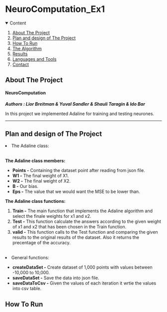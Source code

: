 # NeuroComputation_Ex1

<!-- TABLE OF CONTENTS -->
<details open="open">
  <summary>Content</summary>
  <ol>
    <li><a href="#about-the-project">About The Project</a></li>
    <li><a href="#about-the-project">Plan and design of The Project</a></li>
    <li><a href="#How To Run">How To Run</a></li>
    <li><a href="#the-algorithm">The Algorithm</a></li>
    <li><a href="#results">Results</a></li>
    <li><a href="#languages-and-tools">Languages and Tools</a></li>
    <li><a href="#contact">Contact</a></li>
  </ol>
</details>

<!-- ABOUT THE PROJECT -->
## About The Project

#### NeuroComputation 

***Authors : Lior Breitman & Yuval Sandler & Shauli Taragin & Ido Bar***  

In this project we implemented Adaline for training and testing neurones.

---------

## Plan and design of The Project

<li> The Adaline class:</li>
<br>

**The Adaline class members:**
* **Points -** Containing the dataset point after reading from json file.
* **W1 -** The final weight of X1.
* **W2 -** The final weight of X2. 
* **B -** Our bias.
* **Eps -** The value that we would want the MSE to be lower than.

**The Adaline class functions:**

1. **Train -** The main function that implements the Adaline algorithm and select the finale weights for x1 and x2.
2. **Test -** This function calculate the answers according to the given weight of x1 and x2 that has been chosen in the Train function.
3. **valid -** This function calls to the Test function and comparing the given results to the original results of the dataset.
Also it returns the precentage of the accuracy.
<br>
<li> General functions:</li>

* **createDataSet -** Create dataset of 1,000 points with values between -10,000 to 10,000.
* **saveDataSet -** Save the data into json file.
* **saveDataToCsv -** Given the values of each iteration it wrtie the values into csv table.

<!-- HOW TO RUN -->
## How To Run

<!-- ![Screenshot](data/pic_pokemon_3.png)
 -->
